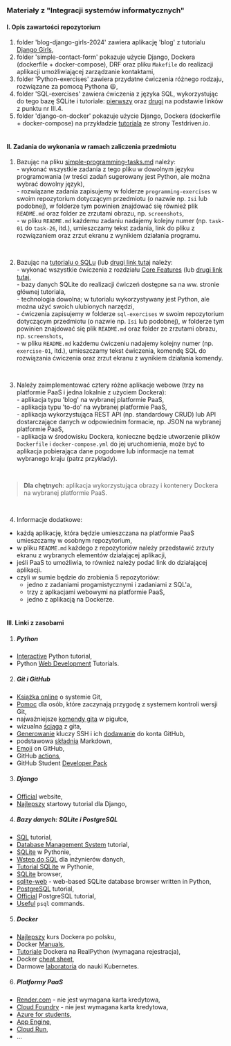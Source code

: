 ### Materiały z "Integracji systemów informatycznych"

#### I. Opis zawartości repozytorium

  1. folder 'blog-django-girls-2024' zawiera aplikację 'blog' z tutorialu [Django Girls](https://tutorial.djangogirls.org/pl/),
  2. folder 'simple-contact-form' pokazuje użycie Django, Dockera (dockerfile + docker-compose), DRF oraz pliku `Makefile` do realizacji aplikacji umożliwiającej zarządzanie kontaktami,  
  3. folder 'Python-exercises' zawiera przydatne ćwiczenia różnego rodzaju, rozwiązane za pomocą Pythona :smiley:,  
  4. folder 'SQL-exercises' zawiera ćwiczenia z języka SQL, wykorzystując do tego bazę SQLite i tutoriale: [pierwszy](https://third-bit.com/sql/) oraz [drugi](https://www.sqlitetutorial.net/sqlite-python/creating-tables/) na podstawie linków z punktu nr III.4.
  5. folder 'django-on-docker' pokazuje użycie Django, Dockera (dockerfile + docker-compose) na przykładzie [tutoriala](https://testdriven.io/blog/dockerizing-django-with-postgres-gunicorn-and-nginx/) ze strony Testdriven.io. <br><br>


#### II. Zadania do wykonania w ramach zaliczenia przedmiotu  

  1. Bazując na pliku [simple-programming-tasks.md](simple-programming-tasks.md) należy:  
    - wykonać wszystkie zadania z tego pliku w dowolnym języku programowania (w treści zadań sugerowany jest Python, ale można wybrać dowolny język),  
    - rozwiązane zadania zapisujemy w folderze `programming-exercises` w swoim repozytorium dotyczącym przedmiotu (o nazwie np. `Isi` lub podobnej), w folderze tym powinien znajdować się również plik `README.md` oraz folder ze zrzutami obrazu, np. `screenshots`,  
    - w pliku `README.md` każdemu zadaniu nadajemy kolejny numer (np. `task-01` do `task-26`, itd.), umieszczamy tekst zadania, link do pliku z rozwiązaniem oraz zrzut ekranu z wynikiem działania programu.  

<br>

  2. Bazując na [tutorialu o SQLu](https://third-bit.com/sql/) (lub [drugi link tutaj](https://github.com/gvwilson/querynomicon) należy:  
    - wykonać wszystkie ćwiczenia z rozdziału [Core Features](https://third-bit.com/sql/s02_core/index.html) (lub [drugi link tutaj](https://github.com/gvwilson/querynomicon/blob/main/s02_core/index.md),  
    - bazy danych SQLite do realizacji ćwiczeń dostępne sa na ww. stronie głównej tutoriala,  
    - technologia dowolna; w tutorialu wykorzystywany jest Python, ale można użyć swoich ulubionych narzędzi,  
    - ćwiczenia zapisujemy w folderze `sql-exercises` w swoim repozytorium dotyczącym przedmiotu (o nazwie np. `Isi` lub podobnej), w folderze tym powinien znajdować się plik `README.md` oraz folder ze zrzutami obrazu, np. `screenshots`,  
    - w pliku `README.md` każdemu ćwiczeniu nadajemy kolejny numer (np. `exercise-01`, itd.), umieszczamy tekst ćwiczenia, komendę SQL do rozwiązania ćwiczenia oraz zrzut ekranu z wynikiem działania komendy.  

<br>

  3. Należy zaimplementować cztery różne aplikacje webowe (trzy na platformie PaaS i jedna lokalnie z użyciem Dockera):  
    - aplikacja typu 'blog' na wybranej platformie PaaS,  
    - aplikacja typu 'to-do' na wybranej platformie PaaS,  
    - aplikacja wykorzystująca REST API (np. standardowy CRUD) lub API dostarczające danych w odpowiednim formacie, np. JSON na wybranej platformie PaaS,  
    - aplikacja w środowisku Dockera, konieczne będzie utworzenie plików `Dockerfile` i `docker-compose.yml` do jej uruchomienia, może być to aplikacja pobierająca dane pogodowe lub informacje na temat wybranego kraju (patrz przykłady).  
 
<br>

> **Dla chętnych**: aplikacja wykorzystująca obrazy i kontenery Dockera na wybranej platformie PaaS.  

<br>

  4. Informacje dodatkowe:  
   - każdą aplikację, która będzie umieszczana na platformie PaaS umieszczamy w osobnym repozytorium,  
   - w pliku `README.md` każdego z repozytoriów należy przedstawić zrzuty ekranu z wybranych elementów działającej aplikacji,  
   - jeśli PaaS to umożliwia, to również należy podać link do działającej aplikacji.  
   - czyli w sumie będzie do zrobienia 5 repozytoriów:
     - jedno z zadaniami progamistycznymi i zadaniami z SQL'a,  
     - trzy z aplkacjami webowymi na platformie PaaS,  
     - jedno z aplikacją na Dockerze.
<br><br>


#### III. Linki z zasobami

1. ##### Python
  - [Interactive](https://www.learnpython.org/) Python tutorial,  
  - Python [Web Development](https://realpython.com/tutorials/web-dev/) Tutorials.  
 
2. ##### Git i GitHub
 - [Książka online](https://git-scm.com/book/pl/v2) o systemie Git, 
 - [Pomoc](https://www.flynerd.pl/2018/02/github-dla-zielonych-pierwsze-repozytorium.html) dla osób, które zaczynają przygodę z systemem kontroli wersji Git,
 - najważniejsze [komendy gita](https://training.github.com/downloads/pl/github-git-cheat-sheet/) w pigułce,
 - wizualna [ściąga](https://marklodato.github.io/visual-git-guide/index-pl.html) z gita,
 - [Generowanie](https://docs.github.com/en/authentication/connecting-to-github-with-ssh/generating-a-new-ssh-key-and-adding-it-to-the-ssh-agent) kluczy SSH 
   i ich [dodawanie](https://docs.github.com/en/authentication/connecting-to-github-with-ssh/adding-a-new-ssh-key-to-your-github-account) do konta GitHub,
 - podstawowa [składnia](https://www.markdownguide.org/basic-syntax/) Markdown,    
 - [Emoji](https://gist.github.com/rxaviers/7360908) on GitHub,
 - GitHub [actions](https://docs.github.com/en/actions),
 - GitHub Student [Developer Pack](https://education.github.com/pack)  

3. ##### Django
  - [Official](https://www.djangoproject.com/) website,  
  - [Najlepszy](https://tutorial.djangogirls.org/pl/) startowy tutorial dla Django,

4. ##### Bazy danych: SQLite i PostgreSQL
  - [SQL](https://www.javatpoint.com/sql-tutorial) tutorial,  
  - [Database Management System](https://www.javatpoint.com/dbms-tutorial) tutorial,  
  - [SQLite](https://www.sqlitetutorial.net/sqlite-python/) w Pythonie, 
  - [Wstęp do SQL](https://third-bit.com/sql/) dla inżynierów danych,
  - [Tutorial SQLite](https://www.tutorialspoint.com/sqlite/sqlite_python.htm) w Pythonie,
  - [SQLite](https://sqlitebrowser.org/) browser,
  - [sqlite-web](https://github.com/coleifer/sqlite-web) - web-based SQLite database browser written in Python,  
  - [PostgreSQL](https://www.postgresqltutorial.com/) tutorial,  
  - [Official](https://www.postgresql.org/docs/current/tutorial.html) PostgreSQL tutorial,  
  - [Useful](https://www.postgresqltutorial.com/postgresql-administration/psql-commands/) `psql` commands.  

5. ##### Docker
  - [Najlepszy](https://www.youtube.com/playlist?list=PLkcy-k498-V5AmftzfqinpMF2LFqSHK5n) kurs Dockera po polsku,
  - Docker [Manuals](https://docs.docker.com/manuals/),
  - [Tutoriale](https://realpython.com/tutorials/docker/) Dockera na RealPython (wymagana rejestracja),
  - Docker [cheat sheet](https://dockerlabs.collabnix.com/docker/cheatsheet/),
  - Darmowe [laboratoria](https://labs.play-with-k8s.com/) do nauki Kubernetes.  

6. ##### Platformy PaaS
  - [Render.com](https://render.com/docs) - nie jest wymagana karta kredytowa,  
  - [Cloud Foundry](https://www.cloudfoundry.org/) - nie jest wymagana karta kredytowa, 
  - [Azure for students](https://azure.microsoft.com/pl-pl/free/students),  
  - [App Engine](https://cloud.google.com/appengine),  
  - [Cloud Run](https://cloud.google.com/run?hl=en),  
  - ...


